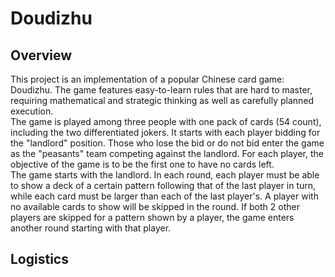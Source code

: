 # Doudizhu
## Overview
This project is an implementation of a popular Chinese card game: Doudizhu. The game features easy-to-learn rules that are hard to master, requiring mathematical and strategic thinking as well as carefully planned execution.  
The game is played among three people with one pack of cards (54 count), including the two differentiated jokers. It starts with each player bidding for the "landlord" position. Those who lose the bid or do not bid enter the game as the "peasants" team competing against the landlord. For each player, the objective of the game is to be the first one to have no cards left.  
The game starts with the landlord. In each round, each player must be able to show a deck of a certain pattern following that of the last player in turn, while each card must be larger than each of the last player's. A player with no available cards to show will be skipped in the round. If both 2 other players are skipped for a pattern shown by a player, the game enters another round starting with that player.
## Logistics
